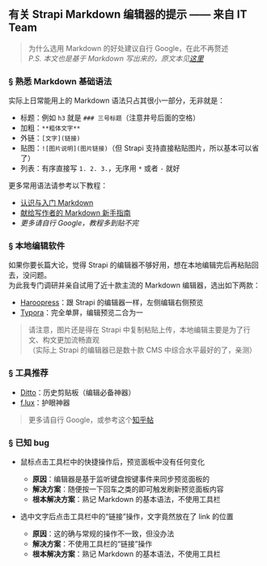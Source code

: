 ## 有关 Strapi Markdown 编辑器的提示 —— 来自 IT Team

> 为什么选用 Markdown 的好处建议自行 Google，在此不再赘述  
> *P.S. 本文也是基于 Markdown 写出来的，原文本见[这里](https://raw.githubusercontent.com/61FINTECH/tips-about-strapi-markdown-editor-from-it-team/master/README.md)*

### § 熟悉 Markdown 基础语法
实际上日常能用上的 Markdown 语法只占其很小一部分，无非就是：
* 标题：例如 `h3` 就是 `### 三号标题`（注意井号后面的空格）
* 加粗：`**粗体文字**`
* 外链：`[文字](链接)`
* 贴图：`![图片说明](图片链接)`（但 Strapi 支持直接粘贴图片，所以基本可以省了）
* 列表：有序直接写 `1. 2. 3.`，无序用 `*` 或者 `-` 就好

更多常用语法请参考以下教程：
* [认识与入门 Markdown](https://sspai.com/post/25137)
* [献给写作者的 Markdown 新手指南](https://www.jianshu.com/p/q81RER)
* *更多请自行 Google，教程多到贴不完*

### § 本地编辑软件
如果你要长篇大论，觉得 Strapi 的编辑器不够好用，想在本地编辑完后再粘贴回去，没问题。  
为此我专门调研并亲自试用了近十款主流的 Markdown 编辑器，选出如下两款：
* [Haroopress](http://pad.haroopress.com)：跟 Strapi 的编辑器一样，左侧编辑右侧预览
* [Typora](https://typora.io/)：完全单屏，编辑预览二合为一

> 请注意，图片还是得在 Strapi 中复制粘贴上传，本地编辑主要是为了行文、构文更加流畅直观  
>（实际上 Strapi 的编辑器已是数十款 CMS 中综合水平最好的了，亲测）

### § 工具推荐
* [Ditto](https://ditto-cp.sourceforge.io)：历史剪贴板（编辑必备神器）
* [f.lux](https://justgetflux.com)：护眼神器

> 更多请自行 Google，或参考这个[知乎帖](https://www.zhihu.com/question/22919326)

### § 已知 bug
* 鼠标点击工具栏中的快捷操作后，预览面板中没有任何变化
    - **原因**：编辑器是基于监听键盘按键事件来同步预览面板的
    - **解决方案**：随便按一下回车之类的即可触发刷新预览面板内容
    - **根本解决方案**：熟记 Markdown 的基本语法，不使用工具栏

* 选中文字后点击工具栏中的“链接”操作，文字竟然放在了 link 的位置
    - **原因**：这的确与常规的操作不一致，但没办法
    - **解决方案**：不使用工具栏的“链接”操作
    - **根本解决方案**：熟记 Markdown 的基本语法，不使用工具栏
